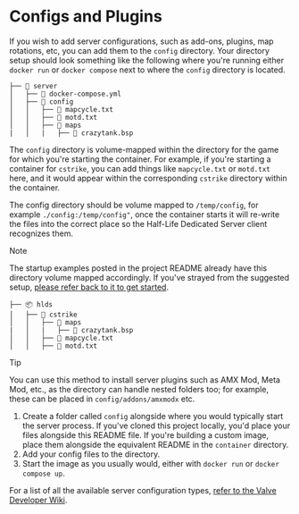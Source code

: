 # Configs and Plugins

If you wish to add server configurations, such as add-ons, plugins, map rotations, etc, you can add them to the `config` directory. Your directory setup should look something like the following where you're running either `docker run` or `docker compose` next to where the `config` directory is located.

```
├── 📂 server
│   ├── 📜 docker-compose.yml
│   ├── 📂 config
│   │   ├── 📜 mapcycle.txt
│   │   ├── 📜 motd.txt
│   │   ├── 📂 maps
|   │   |   ├── 📜 crazytank.bsp
```

The `config` directory is volume-mapped within the directory for the game for which you're starting the container. For example, if you're starting a container for `cstrike`, you can add things like `mapcycle.txt` or `motd.txt` here, and it would appear within the corresponding `cstrike` directory within the container.

The config directory should be volume mapped to `/temp/config`, for example `./config:/temp/config"`, once the container starts it will re-write the files into the correct place so the Half-Life Dedicated Server client recognizes them.

> [!NOTE]  
> The startup examples posted in the project README already have this directory volume mapped accordingly. If you've strayed from the suggested setup, [please refer back to it to get started](../../README.md).

```
├── 📦 hlds
│   ├── 📂 cstrike
│   │   ├── 📂 maps
|   │   |   ├── 📜 crazytank.bsp
│   │   ├── 📜 mapcycle.txt
│   │   ├── 📜 motd.txt
```

> [!TIP]  
> You can use this method to install server plugins such as AMX Mod, Meta Mod, etc., as the directory can handle nested folders too; for example, these can be placed in `config/addons/amxmodx` etc.

1. Create a folder called `config` alongside where you would typically start the server process. If you've cloned this project locally, you'd place your files alongside this README file. If you're building a custom image, place them alongside the equivalent README in the `container` directory.
1. Add your config files to the directory.
1. Start the image as you usually would, either with `docker run` or `docker compose up`.

For a list of all the available server configuration types, [refer to the Valve Developer Wiki](https://developer.valvesoftware.com/wiki/Main_Page).

